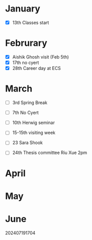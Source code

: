 
# January 
- [x] 13th Classes start 

# Februrary
- [x] Aishik Ghosh visit (Feb 5th)
- [x] 17th no cyert
- [x] 28th Career day at ECS

# March 
- [ ] 3rd Spring Break 
- [ ] 7th No Cyert
- [ ] 10th Herwig seminar
- [ ] 15-15th visiting week
- [ ] 23 Sara Shook
- [ ] 24th Thesis committee Riu Xue 2pm


# April 


# May 


# June







202407191704

